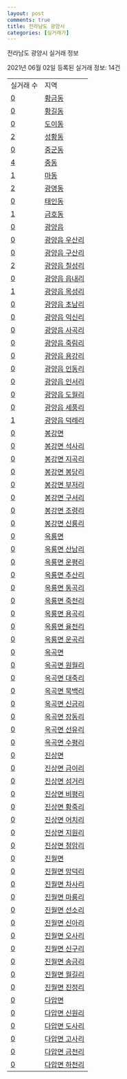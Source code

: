 ```yaml
---
layout: post
comments: true
title: 전라남도 광양시
categories: [실거래가]
---
```


전라남도 광양시 실거래 정보

2021년 06월 02일 등록된 실거래 정보: 14건


<table>
  <tr>
    <td>실거래 수</td>
    <td>지역</td>
  </tr>

  
  <tr>
    <td><a href="4623010100.html">0</a></td>
    <td><a href="4623010100.html">황금동</a></td>
  </tr>
    

  <tr>
    <td><a href="4623010200.html">0</a></td>
    <td><a href="4623010200.html">황길동</a></td>
  </tr>
    

  <tr>
    <td><a href="4623010300.html">0</a></td>
    <td><a href="4623010300.html">도이동</a></td>
  </tr>
    

  <tr>
    <td><a href="4623010400.html">2</a></td>
    <td><a href="4623010400.html">성황동</a></td>
  </tr>
    

  <tr>
    <td><a href="4623010500.html">0</a></td>
    <td><a href="4623010500.html">중군동</a></td>
  </tr>
    

  <tr>
    <td><a href="4623010600.html">4</a></td>
    <td><a href="4623010600.html">중동</a></td>
  </tr>
    

  <tr>
    <td><a href="4623010700.html">1</a></td>
    <td><a href="4623010700.html">마동</a></td>
  </tr>
    

  <tr>
    <td><a href="4623010800.html">2</a></td>
    <td><a href="4623010800.html">광영동</a></td>
  </tr>
    

  <tr>
    <td><a href="4623010900.html">0</a></td>
    <td><a href="4623010900.html">태인동</a></td>
  </tr>
    

  <tr>
    <td><a href="4623011000.html">1</a></td>
    <td><a href="4623011000.html">금호동</a></td>
  </tr>
    

  <tr>
    <td><a href="4623025000.html">0</a></td>
    <td><a href="4623025000.html">광양읍</a></td>
  </tr>
    

  <tr>
    <td><a href="4623025021.html">0</a></td>
    <td><a href="4623025021.html">광양읍 우산리</a></td>
  </tr>
    

  <tr>
    <td><a href="4623025022.html">0</a></td>
    <td><a href="4623025022.html">광양읍 구산리</a></td>
  </tr>
    

  <tr>
    <td><a href="4623025023.html">2</a></td>
    <td><a href="4623025023.html">광양읍 칠성리</a></td>
  </tr>
    

  <tr>
    <td><a href="4623025024.html">0</a></td>
    <td><a href="4623025024.html">광양읍 읍내리</a></td>
  </tr>
    

  <tr>
    <td><a href="4623025025.html">1</a></td>
    <td><a href="4623025025.html">광양읍 목성리</a></td>
  </tr>
    

  <tr>
    <td><a href="4623025026.html">0</a></td>
    <td><a href="4623025026.html">광양읍 초남리</a></td>
  </tr>
    

  <tr>
    <td><a href="4623025027.html">0</a></td>
    <td><a href="4623025027.html">광양읍 익신리</a></td>
  </tr>
    

  <tr>
    <td><a href="4623025028.html">0</a></td>
    <td><a href="4623025028.html">광양읍 사곡리</a></td>
  </tr>
    

  <tr>
    <td><a href="4623025029.html">0</a></td>
    <td><a href="4623025029.html">광양읍 죽림리</a></td>
  </tr>
    

  <tr>
    <td><a href="4623025030.html">0</a></td>
    <td><a href="4623025030.html">광양읍 용강리</a></td>
  </tr>
    

  <tr>
    <td><a href="4623025031.html">0</a></td>
    <td><a href="4623025031.html">광양읍 인동리</a></td>
  </tr>
    

  <tr>
    <td><a href="4623025032.html">0</a></td>
    <td><a href="4623025032.html">광양읍 인서리</a></td>
  </tr>
    

  <tr>
    <td><a href="4623025033.html">0</a></td>
    <td><a href="4623025033.html">광양읍 도월리</a></td>
  </tr>
    

  <tr>
    <td><a href="4623025034.html">0</a></td>
    <td><a href="4623025034.html">광양읍 세풍리</a></td>
  </tr>
    

  <tr>
    <td><a href="4623025035.html">1</a></td>
    <td><a href="4623025035.html">광양읍 덕례리</a></td>
  </tr>
    

  <tr>
    <td><a href="4623031000.html">0</a></td>
    <td><a href="4623031000.html">봉강면</a></td>
  </tr>
    

  <tr>
    <td><a href="4623031021.html">0</a></td>
    <td><a href="4623031021.html">봉강면 석사리</a></td>
  </tr>
    

  <tr>
    <td><a href="4623031022.html">0</a></td>
    <td><a href="4623031022.html">봉강면 지곡리</a></td>
  </tr>
    

  <tr>
    <td><a href="4623031023.html">0</a></td>
    <td><a href="4623031023.html">봉강면 봉당리</a></td>
  </tr>
    

  <tr>
    <td><a href="4623031024.html">0</a></td>
    <td><a href="4623031024.html">봉강면 부저리</a></td>
  </tr>
    

  <tr>
    <td><a href="4623031025.html">0</a></td>
    <td><a href="4623031025.html">봉강면 구서리</a></td>
  </tr>
    

  <tr>
    <td><a href="4623031026.html">0</a></td>
    <td><a href="4623031026.html">봉강면 조령리</a></td>
  </tr>
    

  <tr>
    <td><a href="4623031027.html">0</a></td>
    <td><a href="4623031027.html">봉강면 신룡리</a></td>
  </tr>
    

  <tr>
    <td><a href="4623032000.html">0</a></td>
    <td><a href="4623032000.html">옥룡면</a></td>
  </tr>
    

  <tr>
    <td><a href="4623032021.html">0</a></td>
    <td><a href="4623032021.html">옥룡면 산남리</a></td>
  </tr>
    

  <tr>
    <td><a href="4623032022.html">0</a></td>
    <td><a href="4623032022.html">옥룡면 운평리</a></td>
  </tr>
    

  <tr>
    <td><a href="4623032023.html">0</a></td>
    <td><a href="4623032023.html">옥룡면 추산리</a></td>
  </tr>
    

  <tr>
    <td><a href="4623032024.html">0</a></td>
    <td><a href="4623032024.html">옥룡면 동곡리</a></td>
  </tr>
    

  <tr>
    <td><a href="4623032025.html">0</a></td>
    <td><a href="4623032025.html">옥룡면 죽천리</a></td>
  </tr>
    

  <tr>
    <td><a href="4623032026.html">0</a></td>
    <td><a href="4623032026.html">옥룡면 용곡리</a></td>
  </tr>
    

  <tr>
    <td><a href="4623032027.html">0</a></td>
    <td><a href="4623032027.html">옥룡면 율천리</a></td>
  </tr>
    

  <tr>
    <td><a href="4623032028.html">0</a></td>
    <td><a href="4623032028.html">옥룡면 운곡리</a></td>
  </tr>
    

  <tr>
    <td><a href="4623033000.html">0</a></td>
    <td><a href="4623033000.html">옥곡면</a></td>
  </tr>
    

  <tr>
    <td><a href="4623033021.html">0</a></td>
    <td><a href="4623033021.html">옥곡면 원월리</a></td>
  </tr>
    

  <tr>
    <td><a href="4623033022.html">0</a></td>
    <td><a href="4623033022.html">옥곡면 대죽리</a></td>
  </tr>
    

  <tr>
    <td><a href="4623033023.html">0</a></td>
    <td><a href="4623033023.html">옥곡면 묵백리</a></td>
  </tr>
    

  <tr>
    <td><a href="4623033024.html">0</a></td>
    <td><a href="4623033024.html">옥곡면 신금리</a></td>
  </tr>
    

  <tr>
    <td><a href="4623033025.html">0</a></td>
    <td><a href="4623033025.html">옥곡면 장동리</a></td>
  </tr>
    

  <tr>
    <td><a href="4623033026.html">0</a></td>
    <td><a href="4623033026.html">옥곡면 선유리</a></td>
  </tr>
    

  <tr>
    <td><a href="4623033027.html">0</a></td>
    <td><a href="4623033027.html">옥곡면 수평리</a></td>
  </tr>
    

  <tr>
    <td><a href="4623034000.html">0</a></td>
    <td><a href="4623034000.html">진상면</a></td>
  </tr>
    

  <tr>
    <td><a href="4623034021.html">0</a></td>
    <td><a href="4623034021.html">진상면 금이리</a></td>
  </tr>
    

  <tr>
    <td><a href="4623034022.html">0</a></td>
    <td><a href="4623034022.html">진상면 섬거리</a></td>
  </tr>
    

  <tr>
    <td><a href="4623034023.html">0</a></td>
    <td><a href="4623034023.html">진상면 비평리</a></td>
  </tr>
    

  <tr>
    <td><a href="4623034024.html">0</a></td>
    <td><a href="4623034024.html">진상면 황죽리</a></td>
  </tr>
    

  <tr>
    <td><a href="4623034025.html">0</a></td>
    <td><a href="4623034025.html">진상면 어치리</a></td>
  </tr>
    

  <tr>
    <td><a href="4623034026.html">0</a></td>
    <td><a href="4623034026.html">진상면 지원리</a></td>
  </tr>
    

  <tr>
    <td><a href="4623034027.html">0</a></td>
    <td><a href="4623034027.html">진상면 청암리</a></td>
  </tr>
    

  <tr>
    <td><a href="4623035000.html">0</a></td>
    <td><a href="4623035000.html">진월면</a></td>
  </tr>
    

  <tr>
    <td><a href="4623035021.html">0</a></td>
    <td><a href="4623035021.html">진월면 망덕리</a></td>
  </tr>
    

  <tr>
    <td><a href="4623035022.html">0</a></td>
    <td><a href="4623035022.html">진월면 차사리</a></td>
  </tr>
    

  <tr>
    <td><a href="4623035023.html">0</a></td>
    <td><a href="4623035023.html">진월면 마룡리</a></td>
  </tr>
    

  <tr>
    <td><a href="4623035024.html">0</a></td>
    <td><a href="4623035024.html">진월면 선소리</a></td>
  </tr>
    

  <tr>
    <td><a href="4623035025.html">0</a></td>
    <td><a href="4623035025.html">진월면 신아리</a></td>
  </tr>
    

  <tr>
    <td><a href="4623035026.html">0</a></td>
    <td><a href="4623035026.html">진월면 오사리</a></td>
  </tr>
    

  <tr>
    <td><a href="4623035027.html">0</a></td>
    <td><a href="4623035027.html">진월면 신구리</a></td>
  </tr>
    

  <tr>
    <td><a href="4623035028.html">0</a></td>
    <td><a href="4623035028.html">진월면 송금리</a></td>
  </tr>
    

  <tr>
    <td><a href="4623035029.html">0</a></td>
    <td><a href="4623035029.html">진월면 월길리</a></td>
  </tr>
    

  <tr>
    <td><a href="4623035030.html">0</a></td>
    <td><a href="4623035030.html">진월면 진정리</a></td>
  </tr>
    

  <tr>
    <td><a href="4623036000.html">0</a></td>
    <td><a href="4623036000.html">다압면</a></td>
  </tr>
    

  <tr>
    <td><a href="4623036021.html">0</a></td>
    <td><a href="4623036021.html">다압면 신원리</a></td>
  </tr>
    

  <tr>
    <td><a href="4623036022.html">0</a></td>
    <td><a href="4623036022.html">다압면 도사리</a></td>
  </tr>
    

  <tr>
    <td><a href="4623036023.html">0</a></td>
    <td><a href="4623036023.html">다압면 고사리</a></td>
  </tr>
    

  <tr>
    <td><a href="4623036024.html">0</a></td>
    <td><a href="4623036024.html">다압면 금천리</a></td>
  </tr>
    

  <tr>
    <td><a href="4623036025.html">0</a></td>
    <td><a href="4623036025.html">다압면 하천리</a></td>
  </tr>
    


</table>
    